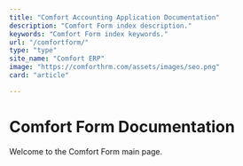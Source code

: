 ```yaml
---
title: "Comfort Accounting Application Documentation"
description: "Comfort Form index description."
keywords: "Comfort Form index keywords."
url: "/comfortform/"
type: "type"
site_name: "Comfort ERP"
image: "https://comforthrm.com/assets/images/seo.png"
card: "article"

---
```

# Comfort Form Documentation

Welcome to the Comfort Form main page.


